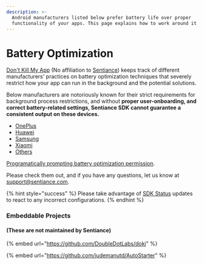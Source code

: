 ```yaml
---
description: >-
  Android manufacturers listed below prefer battery life over proper
  functionality of your apps. This page explains how to work around it.
---
```


# Battery Optimization

[Don't Kill My App](https://dontkillmyapp.com/) \(No affiliation to [Sentiance](https://sentiance.com)\) keeps track of different manufacturers' practices on battery optimization techniques that severely restrict how your app can run in the background and the potential solutions. 

Below manufacturers are notoriously known for their strict requirements for background process restrictions, and without **proper user-onboarding, and correct battery-related settings, Sentiance SDK cannot guarantee a consistent output on these devices.**

* [OnePlus](https://dontkillmyapp.com/oneplus)
* [Huawei](https://dontkillmyapp.com/huawei)
* [Samsung](https://dontkillmyapp.com/samsung)
* [Xiaomi](https://dontkillmyapp.com/xiaomi)
* [Others](https://dontkillmyapp.com/)

[Programatically prompting battery optimization permission](https://docs.sentiance.com/sdk/appendix/android/android-battery-optimization).

Please check them out, and if you have any questions, let us know at [support@sentiance.com](mailto:support@sentiance.com).

{% hint style="success" %}
Please take advantage of [SDK Status](https://docs.sentiance.com/sdk/getting-started/android-sdk/sdk-status-updates) updates to react to any incorrect configurations. 
{% endhint %}

### Embeddable Projects 

#### \(These are not maintained by Sentiance\)

{% embed url="https://github.com/DoubleDotLabs/doki" %}

{% embed url="https://github.com/judemanutd/AutoStarter" %}







